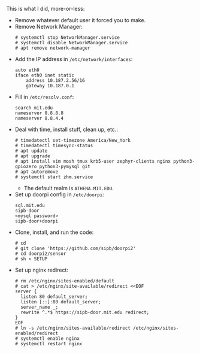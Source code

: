 This is what I did, more-or-less:

- Remove whatever default user it forced you to make.
- Remove Network Manager:
  ```
  # systemctl stop NetworkManager.service
  # systemctl disable NetworkManager.service
  # apt remove network-manager
  ```
- Add the IP address in `/etc/network/interfaces`:
  ```
  auto eth0
  iface eth0 inet static
      address 10.187.2.56/16
      gateway 10.187.0.1
  ```
- Fill in `/etc/resolv.conf`:
  ```
  search mit.edu
  nameserver 8.8.8.8
  nameserver 8.8.4.4
  ```
- Deal with time, install stuff, clean up, etc.:
  ```
  # timedatectl set-timezone America/New_York
  # timedatectl timesync-status
  # apt update
  # apt upgrade
  # apt install vim mosh tmux krb5-user zephyr-clients nginx python3-gpiozero python3-pymysql git
  # apt autoremove
  # systemctl start zhm.service
  ```
    - The default realm is `ATHENA.MIT.EDU`.
- Set up doorpi config in `/etc/doorpi`:
  ```
  sql.mit.edu
  sipb-door
  <mysql password>
  sipb-door+doorpi
  ```
- Clone, install, and run the code:
  ```
  # cd
  # git clone 'https://github.com/sipb/doorpi2'
  # cd doorpi2/sensor
  # sh < SETUP
  ```
- Set up nginx redirect:
  ```
  # rm /etc/nginx/sites-enabled/default
  # cat > /etc/nginx/site-available/redirect <<EOF
  server {
  	listen 80 default_server;
  	listen [::]:80 default_server;
  	server_name _;
  	rewrite ^.*$ https://sipb-door.mit.edu redirect;
  }
  EOF
  # ln -s /etc/nginx/sites-available/redirect /etc/nginx/sites-enabled/redirect
  # systemctl enable nginx
  # systemctl restart nginx
  ```
